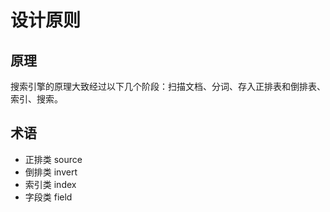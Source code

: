 # 设计原则

## 原理

搜索引擎的原理大致经过以下几个阶段：扫描文档、分词、存入正排表和倒排表、索引、搜索。

## 术语

* 正排类 source 
* 倒排类 invert
* 索引类 index
* 字段类 field
